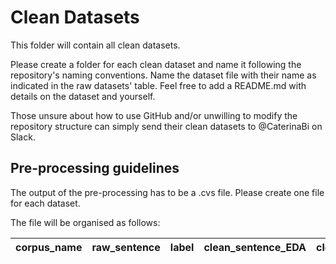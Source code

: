 # Clean Datasets

This folder will contain all clean datasets. 

Please create a folder for each clean dataset and name it following the repository's naming conventions. Name the dataset file with their name as indicated in the raw datasets' table. Feel free to add a README.md with details on the dataset and yourself. 

Those unsure about how to use GitHub and/or unwilling to modify the repository structure can simply send their clean datasets to @CaterinaBi on Slack.

## Pre-processing guidelines

The output of the pre-processing has to be a .cvs file. Please create one file for each dataset.

The file will be organised as follows:

 | corpus_name | raw_sentence | label | clean_sentence_EDA | clean_sentence_training |
  |-|-|-|-|-|
